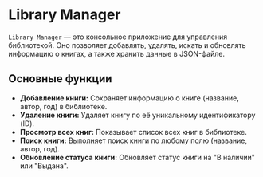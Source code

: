 # Library Manager

`Library Manager` — это консольное приложение для управления библиотекой. Оно позволяет добавлять, удалять, искать и обновлять информацию о книгах, а также хранить данные в JSON-файле.

## Основные функции
- **Добавление книги:** Сохраняет информацию о книге (название, автор, год) в библиотеке.
- **Удаление книги:** Удаляет книгу по её уникальному идентификатору (ID).
- **Просмотр всех книг:** Показывает список всех книг в библиотеке.
- **Поиск книги:** Выполняет поиск книги по любому полю (название, автор, год).
- **Обновление статуса книги:** Обновляет статус книги на "В наличии" или "Выдана".
